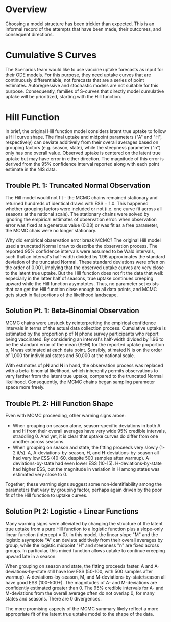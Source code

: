 # Overview

Choosing a model structure has been trickier than expected. This is an informal record of the attempts that have been made, their outcomes, and consequent directions.

# Cumulative S Curves

The Scenarios team would like to use vaccine uptake forecasts as input for their ODE models. For this purpose, they need uptake curves that are continuously differentiable, not forecasts that are a series of point estimates. Autoregressive and stochastic models are not suitable for this purpose. Consequently, families of S-curves that directly model cumulative uptake will be prioritized, starting with the Hill function.

# Hill Function

In brief, the original Hill function model considers latent true uptake to follow a Hill curve shape. The final uptake and midpoint parameters ("A" and "H", respectively) can deviate additively from their overall averages based on grouping factors (e.g. season, state), while the steepness parameter ("n") only has one overall value. Observed uptake is centered on the latent true uptake but may have error in either direction. The magnitude of this error is derived from the 95% confidence interval reported along with each point estimate in the NIS data.

## Trouble Pt. 1: Truncated Normal Observation

The Hill model would not fit - the MCMC chains remained stationary and returned hundreds of identical draws with ESS = 1.0. This happened whether grouping factors were included or not (i.e. one curve fit across all seasons at the national scale). The stationary chains were solved by ignoring the empirical estimates of observation error: when observation error was fixed at a generous value (0.03) or was fit as a free parameter, the MCMC chais were no longer stationary.

Why did empirical observation error break MCMC? The original Hill model used a truncated Normal draw to describe the observation process. The reported 95% confidence intervals were assumed to be Wald intervals, such that an interval's half-width divided by 1.96 approximates the standard deviation of the truncated Normal. These standard deviations were often on the order of 0.001, implying that the observed uptake curves are very close to the latent true uptake. But the Hill function does not fit the data that well: especially in the latter half of seasons, true uptake continues creeping upward while the Hill function asymptotes. Thus, no parameter set exists that can get the Hill function close enough to all data points, and MCMC gets stuck in flat portions of the likelihood landscape.

## Solution Pt. 1: Beta-Binomial Observation

MCMC chains were unstuck by reinterpretting the empirical confidence intervals in terms of the actual data collection process. Cumulative uptake is estimated by the proportion p of N phone survey participants who report being vaccinated. By considering an interval's half-width divided by 1.96 to be the standard error of the mean (SEM) for the reported uptake proportion p, N was estimated at each data point. Sensibly, stimated N is on the order of 1,000 for individual states and 50,000 at the national scale.

With estimates of pN and N in hand, the observation process was replaced with a beta-binomial likelihood, which inherently permits observations to vary farther from the latent true uptake, compared to the truncated Normal likelihood. Consequently, the MCMC chains began sampling parameter space more freely.

## Trouble Pt. 2: Hill Function Shape

Even with MCMC proceeding, other warning signs arose:
- When grouping on season alone, season-specific deviations in both A and H from their overall averages have very wide 95% credible intervals, straddling 0. And yet, it is clear that uptake curves do differ from one another across seasons.
- When grouping on season and state, the fitting proceeds very slowly (1-2 it/s). A, A-deviations-by-season, H, and H-deviations-by-season all had very low ESS (40-60, despite 500 samples after warmup). A-deviations-by-state had even lower ESS (10-15). H-deviations-by-state had higher ESS, but the magnitude in variation in H among states was estimated very close to 0.

Together, these warning signs suggest some non-identifiability among the parameters that vary by grouping factor, perhaps again driven by the poor fit of the Hill function to uptake curves.

## Solution Pt 2: Logistic + Linear Functions

Many warning signs were alleviated by changing the structure of the latent true uptake from a pure Hill function to a logistic function plus a slope-only linear function (intercept = 0). In this model, the linear slope "M" and the logistic asymptote "A" can deviate additively from their overall averages by group, while the logistic midpoint "H" and steepness "n" are fixed across groups. In particular, this mixed function allows uptake to continue creeping upward late in a season.

When grouping on season and state, the fitting proceeds faster. A and A-deviations-by-state still have low ESS (50-100, with 500 samples after warmup). A-deviations-by-season, M, and M-deviations-by-state/season all have good ESS (100-500+). The magnitudes of A- and M-deviations are confidently estimated greater than 0. The 95% credible intervals for A- and M-deviations from the overall average often do not overlap 0, for many states and seasons. There are 0 divergences.

The more promising aspects of the MCMC summary likely reflect a more appropriate fit of the latent true uptake model to the shape of the data.
